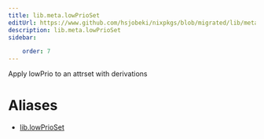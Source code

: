 ```yaml
---
title: lib.meta.lowPrioSet
editUrl: https://www.github.com/hsjobeki/nixpkgs/blob/migrated/lib/meta.nix#L77C16
description: lib.meta.lowPrioSet
sidebar:

    order: 7
---
```


Apply lowPrio to an attrset with derivations


# Aliases

- [lib.lowPrioSet](/nix-doc-comments/reference/lib/lib-lowprioset)


